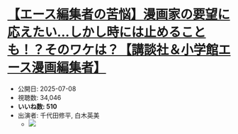 # [【エース編集者の苦悩】漫画家の要望に応えたい…しかし時には止めることも！？そのワケは？【講談社＆小学館エース漫画編集者】](https://www.youtube.com/watch?v=IVyCeRYIgbw)
-   公開日: 2025-07-08
-   視聴数: 34,046
-   **いいね数: 510**
-   出演者: 千代田修平, 白木英美
    - [![](https://img.youtube.com/vi/IVyCeRYIgbw/hqdefault.jpg)](https://www.youtube.com/watch?v=IVyCeRYIgbw)
